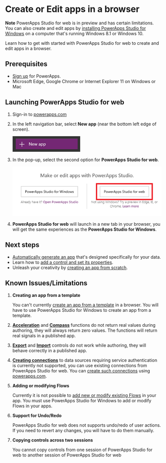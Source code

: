 <properties
	pageTitle="Create or Edit apps in a browser | Microsoft PowerApps"
	description="Create or Edit apps in a browser."
	services=""
	suite="powerapps"
	documentationCenter="na"
	authors="sarafankit"
	manager="erikre"
	editor=""
	tags=""/>

<tags
   ms.service="powerapps"
   ms.devlang="na"
   ms.topic="article"
   ms.tgt_pltfrm="na"
   ms.workload="na"
   ms.date="07/28/2016"
   ms.author="ankitsar"/>

# Create or Edit apps in a browser #

**Note** PowerApps Studio for web is in preview and has certain limitations. You can also create and edit apps by [installing PowerApps Studio for Windows](https://web.powerapps.com/#/downloads) on a computer that's running Windows 8.1 or Windows 10.

Learn how to get with started with PowerApps Studio for web to create and edit apps in a browser. 

## Prerequisites ##
- [Sign up](signup-for-powerapps.md) for PowerApps.
- Microsoft Edge, Google Chrome or Internet Explorer 11 on Windows or Mac

## Launching  PowerApps Studio for web ##
1. Sign-in to [powerapps.com](http://go.microsoft.com/fwlink/p/?LinkId=708209)

1. In the left navigation bar, select **New app** (near the bottom left edge of screen).

	![New app on navigation bar](./media/create-app-browser/left-nav.png)

1. In the pop-up, select the second option for **PowerApps Studio for web**.

	![Select PowerApps Studio for web](./media/create-app-browser/launch-web-authoring.png)

1. **PowerApps Studio for web** will launch in a new tab in your browser, you will get the same experiences as the **PowerApps Studio for Windows**. 

## Next steps ##
- [Automatically generate an app](get-started-create-from-data.md) that's designed specifically for your data.
- Learn how to [add a control and set its properties](add-configure-controls.md).
- Unleash your creativity by [creating an app from scratch](get-started-create-from-blank.md).

## Known Issues/Limitations ##
1. **Creating an app from a template**
	
	You can't currently [create an app from a template](get-started-test-drive.md) in a browser. You will have to use PowerApps Studio for Windows to create an app from a template. 

1. **[Acceleration](functions/signals.md)** and **[Compass](functions/signals.md)** functions do not return real values during authoring, they will always return zero values. The functions will return real signals in a published app.

1. **[Export](controls/control-export-import.md)** and **[Import](controls/control-export-import.md)** controls do not work while authoring, they will behave correctly in a published app.

1. **[Creating connections](add-manage-connections,md)** to data sources requiring service authentication is currently not supported, you can use existing connections from PowerApps Studio for web. You can [create such connections](add-manage-connections.md) using [powerapps.com](http://go.microsoft.com/fwlink/p/?LinkId=708209).

1. **Adding or modifying Flows**
	
	Currently it is not possible to [add new or modify existing Flows](using-logic-flows.md) in your app. You must use PowerApps Studio for Windows to add or modify Flows in your apps. 

1. **Support for Undo/Redo**
	
	PowerApps Studio for web does not supports undo/redo of user actions. If you need to revert any changes, you will have to do them manually.

1. **Copying controls across two sessions**
	
	You cannot copy controls from one session of PowerApps Studio for web to another session of PowerApps Studio for web
